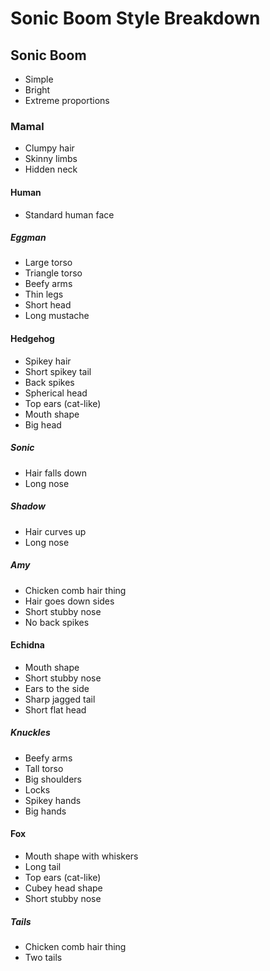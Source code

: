 # Sonic Boom Style Breakdown

## Sonic Boom
- Simple
- Bright
- Extreme proportions

### Mamal
- Clumpy hair
- Skinny limbs
- Hidden neck

#### Human
- Standard human face

##### Eggman
- Large torso
- Triangle torso
- Beefy arms
- Thin legs
- Short head
- Long mustache

#### Hedgehog
- Spikey hair
- Short spikey tail
- Back spikes
- Spherical head
- Top ears (cat-like)
- Mouth shape
- Big head

##### Sonic
- Hair falls down
- Long nose

##### Shadow
- Hair curves up
- Long nose

##### Amy
- Chicken comb hair thing
- Hair goes down sides
- Short stubby nose
- No back spikes

#### Echidna
- Mouth shape
- Short stubby nose
- Ears to the side
- Sharp jagged tail
- Short flat head

##### Knuckles
- Beefy arms
- Tall torso
- Big shoulders
- Locks
- Spikey hands
- Big hands

#### Fox
- Mouth shape with whiskers
- Long tail
- Top ears (cat-like)
- Cubey head shape
- Short stubby nose

##### Tails
- Chicken comb hair thing
- Two tails
